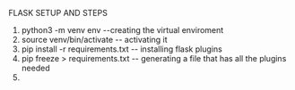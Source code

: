 FLASK SETUP AND STEPS


1. python3 -m venv env  --creating the virtual enviroment
2. source venv/bin/activate -- activating it
3. pip install -r requirements.txt -- installing flask plugins
4. pip freeze > requirements.txt -- generating a file that has all the plugins needed
5. 
